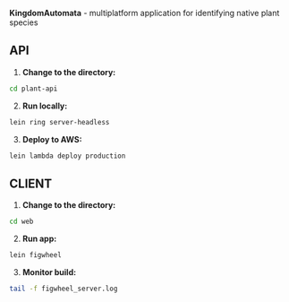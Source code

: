 **KingdomAutomata** - multiplatform application for identifying native plant species

## API
1. **Change to the directory:**
```bash
cd plant-api
```

2. **Run locally:**
```bash
lein ring server-headless
```

3. **Deploy to AWS:**
```bash
lein lambda deploy production
```


## CLIENT
1. **Change to the directory:**
```bash
cd web
```

2. **Run app:**
```bash
lein figwheel
```

3. **Monitor build:**
```bash
tail -f figwheel_server.log
```
